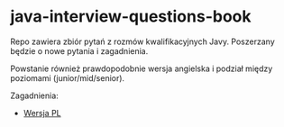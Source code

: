# java-interview-questions-book
Repo zawiera zbiór pytań z rozmów kwalifikacyjnych Javy.
Poszerzany będzie o nowe pytania i zagadnienia.


Powstanie również prawdopodobnie wersja angielska i podział między poziomami (junior/mid/senior).

Zagadnienia:
- [Wersja PL](https://github.com/misthic/java-interview-questions-book/blob/master/JAVA%20INTERVIEW%20QUESTIONS%20BOOK.md)
